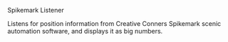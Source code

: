 Spikemark Listener

Listens for position information from Creative Conners Spikemark scenic automation software, and displays it as big numbers.


